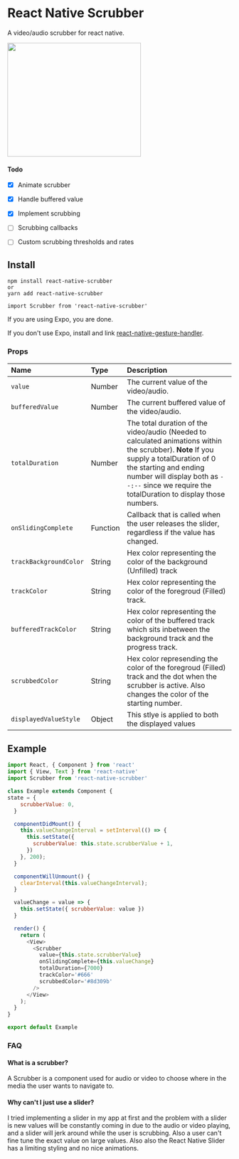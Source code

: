 # React Native Scrubber
A video/audio scrubber for react native.

<img src="https://imgur.com/kiiL7pY.gif" width="300" height="256">

#### Todo
- [x] Animate scrubber
- [x] Handle buffered value
- [x] Implement scrubbing
- [ ] Scrubbing callbacks
- [ ] Custom scrubbing thresholds and rates


## Install

```
npm install react-native-scrubber 
or 
yarn add react-native-scrubber

import Scrubber from 'react-native-scrubber'
``` 

If you are using Expo, you are done.

If you don't use Expo, install and link [react-native-gesture-handler](https://github.com/software-mansion/react-native-gesture-handler).


### Props

Name | Type | Description
:--- | :--- | :---
`value` | Number | The current value of the video/audio.
`bufferedValue` | Number | The current buffered value of the video/audio.
`totalDuration` | Number | The total duration of the video/audio (Needed to calculated animations within the scrubber). **Note** If you supply a totalDuration of 0 the starting and ending number will display both as `--:--` since we require the totalDuration to display those numbers. 
`onSlidingComplete` | Function | Callback that is called when the user releases the slider, regardless if the value has changed.
`trackBackgroundColor` | String | Hex color representing the color of the background (Unfilled) track
`trackColor` | String | Hex color representing the color of the foregroud (Filled) track.
`bufferedTrackColor` | String | Hex color representing the color of the buffered track which sits inbetween the background track and the progress track.
`scrubbedColor` | String | Hex color represending the color of the foregroud (Filled) track and the dot when the scrubber is active. Also changes the color of the starting number.
`displayedValueStyle` | Object | This stlye is applied to both the displayed values

## Example

```javascript
import React, { Component } from 'react'
import { View, Text } from 'react-native'
import Scrubber from 'react-native-scrubber'

class Example extends Component {
state = {
    scrubberValue: 0,
  }

  componentDidMount() {
    this.valueChangeInterval = setInterval(() => {
      this.setState({ 
        scrubberValue: this.state.scrubberValue + 1,
      })
    }, 200);
  }

  componentWillUnmount() {
    clearInterval(this.valueChangeInterval);
  }

  valueChange = value => {
    this.setState({ scrubberValue: value })
  }

  render() {
    return (
      <View>
        <Scrubber 
          value={this.state.scrubberValue}
          onSlidingComplete={this.valueChange}
          totalDuration={7000}
          trackColor='#666'
          scrubbedColor='#8d309b'
        />
      </View>
    );
  }
}

export default Example
```

### FAQ

#### What is a scrubber?
A Scrubber is a component used for audio or video to choose where in the media the user wants to navigate to.

#### Why can't I just use a slider?
I tried implementing a slider in my app at first and the problem with a slider is new values will be constantly coming in due to the audio or video playing, and a slider will jerk around while the user is scrubbing. Also a user can't fine tune the exact value on large values. Also also the React Native Slider has a limiting styling and no nice animations.
